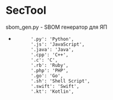 # SecTool

sbom_gen.py - SBOM генератор для ЯП
-           '.py': 'Python',
            '.js': 'JavaScript',
            '.java': 'Java',
            '.cpp': 'C++',
            '.c': 'C',
            '.rb': 'Ruby',
            '.php': 'PHP',
            '.go': 'Go',
            '.sh': 'Shell Script',
            '.swift': 'Swift',
            '.kt': 'Kotlin',